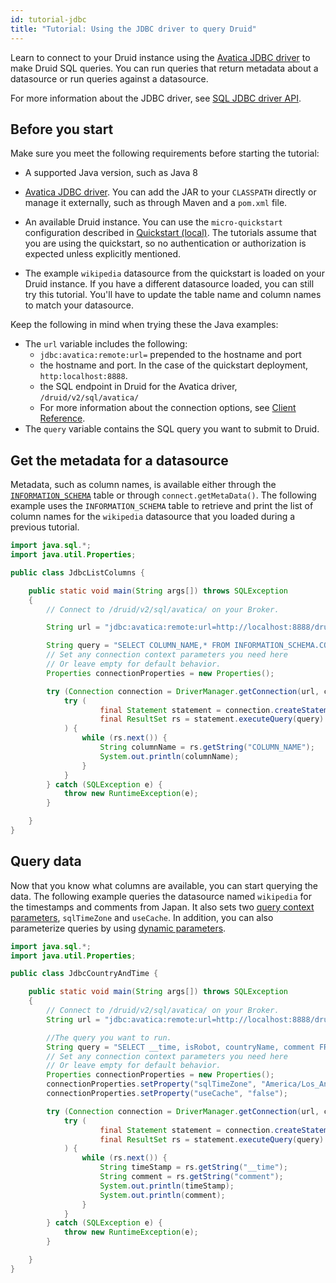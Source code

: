 ```yaml
---
id: tutorial-jdbc
title: "Tutorial: Using the JDBC driver to query Druid"
---
```


<!--
  ~ Licensed to the Apache Software Foundation (ASF) under one
  ~ or more contributor license agreements.  See the NOTICE file
  ~ distributed with this work for additional information
  ~ regarding copyright ownership.  The ASF licenses this file
  ~ to you under the Apache License, Version 2.0 (the
  ~ "License"); you may not use this file except in compliance
  ~ with the License.  You may obtain a copy of the License at
  ~
  ~   http://www.apache.org/licenses/LICENSE-2.0
  ~
  ~ Unless required by applicable law or agreed to in writing,
  ~ software distributed under the License is distributed on an
  ~ "AS IS" BASIS, WITHOUT WARRANTIES OR CONDITIONS OF ANY
  ~ KIND, either express or implied.  See the License for the
  ~ specific language governing permissions and limitations
  ~ under the License.
  -->

Learn to connect to your Druid instance using the [Avatica JDBC driver](https://calcite.apache.org/avatica/downloads/) to make Druid SQL queries. You can run queries that return metadata about a datasource or run queries against a datasource.

For more information about the JDBC driver, see [SQL JDBC driver API](../querying/sql-jdbc).

## Before you start

Make sure you meet the following requirements before starting the tutorial:

- A supported Java version, such as Java 8

- [Avatica JDBC driver](https://calcite.apache.org/avatica/downloads/). You can add the JAR  to your `CLASSPATH` directly or manage it externally, such as through Maven and a `pom.xml` file.

- An available Druid instance. You can use the `micro-quickstart` configuration described in [Quickstart (local)](./index.md). The tutorials assume that you are using the quickstart, so no authentication or authorization is expected unless explicitly mentioned. 

- The example `wikipedia` datasource from the quickstart is loaded on your Druid instance. If you have a different datasource loaded, you can still try this tutorial. You'll have to update the table name and column names to match your datasource.

Keep the following in mind when trying these  the Java examples:
- The `url` variable includes the following:
  - `jdbc:avatica:remote:url=` prepended to the hostname and port
  - the hostname and port. In the case of the quickstart deployment, `http:localhost:8888`.
  - the SQL endpoint in Druid for the Avatica driver, `/druid/v2/sql/avatica/`
  - For more information about the connection options, see [Client Reference](https://calcite.apache.org/avatica/docs/client_reference.html).
- The `query` variable contains the SQL query you want to submit to Druid.

## Get the metadata for a datasource

Metadata, such as column names, is available either through the [`INFORMATION_SCHEMA`](../querying/sql-metadata-tables.md) table or through `connect.getMetaData()`. The following example uses the `INFORMATION_SCHEMA` table to retrieve and print the list of column names for the `wikipedia` datasource that you loaded during a previous tutorial.

```java
import java.sql.*;
import java.util.Properties;

public class JdbcListColumns {

    public static void main(String args[]) throws SQLException
    {
        // Connect to /druid/v2/sql/avatica/ on your Broker.

        String url = "jdbc:avatica:remote:url=http://localhost:8888/druid/v2/sql/avatica/";

        String query = "SELECT COLUMN_NAME,* FROM INFORMATION_SCHEMA.COLUMNS WHERE TABLE_NAME = 'wikipedia' and TABLE_SCHEMA='druid'";
        // Set any connection context parameters you need here
        // Or leave empty for default behavior.
        Properties connectionProperties = new Properties();

        try (Connection connection = DriverManager.getConnection(url, connectionProperties)) {
            try (
                    final Statement statement = connection.createStatement();
                    final ResultSet rs = statement.executeQuery(query)
            ) {
                while (rs.next()) {
                    String columnName = rs.getString("COLUMN_NAME");
                    System.out.println(columnName);
                }
            }
        } catch (SQLException e) {
            throw new RuntimeException(e);
        }

    }
}
```

## Query data

Now that you know what columns are available, you can start querying the data. The following example queries the datasource named `wikipedia` for the timestamps and comments from Japan. It also sets two [query context parameters](../querying/sql-query-context.md), `sqlTimeZone` and `useCache`. In addition, you can also parameterize queries by using [dynamic parameters](../querying/sql-jdbc.md#dynamic-parameters).

```java
import java.sql.*;
import java.util.Properties;

public class JdbcCountryAndTime {

    public static void main(String args[]) throws SQLException
    {
        // Connect to /druid/v2/sql/avatica/ on your Broker.
        String url = "jdbc:avatica:remote:url=http://localhost:8888/druid/v2/sql/avatica/";

        //The query you want to run.
        String query = "SELECT __time, isRobot, countryName, comment FROM wikipedia WHERE countryName='Japan'";
        // Set any connection context parameters you need here
        // Or leave empty for default behavior.
        Properties connectionProperties = new Properties();
        connectionProperties.setProperty("sqlTimeZone", "America/Los_Angeles");
        connectionProperties.setProperty("useCache", "false");

        try (Connection connection = DriverManager.getConnection(url, connectionProperties)) {
            try (
                    final Statement statement = connection.createStatement();
                    final ResultSet rs = statement.executeQuery(query)
            ) {
                while (rs.next()) {
                    String timeStamp = rs.getString("__time");
                    String comment = rs.getString("comment");
                    System.out.println(timeStamp);
                    System.out.println(comment);
                }
            }
        } catch (SQLException e) {
            throw new RuntimeException(e);
        }

    }
}
`````

